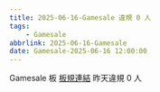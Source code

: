 ```yaml
---
title: 2025-06-16-Gamesale 違規 0 人
tags:
    - Gamesale
abbrlink: 2025-06-16-Gamesale
date: Gamesale-2025-06-16 12:00:00
---
```

Gamesale 板 [板規連結](https://www.ptt.cc/bbs/Gossiping/M.1637425085.A.07D.html)
昨天違規 0 人

